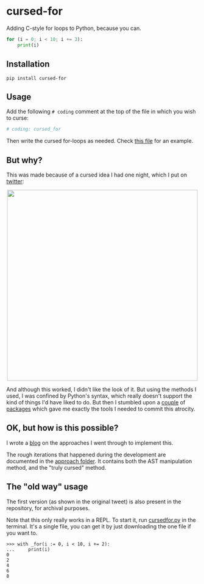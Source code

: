 # cursed-for

Adding C-style for loops to Python, because you can.

```python
for (i = 0; i < 10; i += 3):
    print(i)
```

## Installation

```text
pip install cursed-for
```

## Usage

Add the following `# coding` comment at the top of the file in which you wish to
curse:

```python
# coding: cursed_for
```

Then write the cursed for-loops as needed. Check [this file][ex] for an example.

## But why?

This was made because of a cursed idea I had one night, which I put on
[twitter](https://twitter.com/sadhlife/status/1497501076589019139):

<p align="center">
  <img src="https://user-images.githubusercontent.com/43412083/173145281-1a63ad93-56c0-4fd0-b8f1-78e7bf7005d6.png" width="500">
</p>

And although this worked, I didn't like the look of it. But using the methods I
used, I was confined by Python's syntax, which really doesn't support the kind
of things I'd have liked to do. But then I stumbled upon a [couple][1] of
[packages][2] which gave me exactly the tools I needed to commit this atrocity.

## OK, but how is this possible?

I wrote a [blog][blog] on the approaches I went through to implement this.

The rough iterations that happened during the development are documented in the
[approach folder][3]. It contains both the AST manipulation method, and
the "truly cursed" method.

## The "old way" usage

The first version (as shown in the original tweet) is also present in the
repository, for archival purposes.

Note that this only really works in a REPL. To start it, run [cursedfor.py][4]
in the terminal. It's a single file, you can get it by just downloading the one
file if you want to.

```pycon
>>> with _for(i := 0, i < 10, i += 2):
...     print(i)
0
2
4
6
8
```

[1]: https://pypi.org/p/cstyle
[2]: https://github.com/asottile/future-fstrings
[3]: https://github.com/tusharsadhwani/cursed-for/approach
[4]: https://github.com/tusharsadhwani/cursed-for/approach/ast_manipulation/cursedfor.py
[ex]: https://github.com/tusharsadhwani/cursed-for/approach/the_truly_cursed_way/test_v3.py
[blog]: https://sadh.life/post/cursed-for
